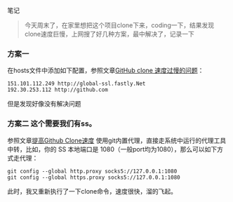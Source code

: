 笔记
>今天周末了，在家里想把这个项目clone下来，coding一下，结果发现clone速度巨慢，上网搜了好几种方案，最中解决了，记录一下
### 方案一
在hosts文件中添加如下配置，参照文章[GitHub clone 速度过慢的问题](https://blog.csdn.net/sinat_38843093/article/details/79716804)：
```text
151.101.112.249 http://global-ssl.fastly.Net
192.30.253.112 http://github.com
```
但是发现好像没有解决问题
### 方案二 这个需要我们有ss。
参照文章[提高Github Clone速度](https://www.jianshu.com/p/5e74b1042b70)
使用git内置代理，直接走系统中运行的代理工具中转，比如，你的 SS 本地端口是 1080（一般port均为1080），那么可以如下方式走代理：
```text
git config --global http.proxy socks5://127.0.0.1:1080
git config --global https.proxy socks5://127.0.0.1:1080
```
此时，我又重新执行了一下clone命令，速度很快，溜的飞起。
